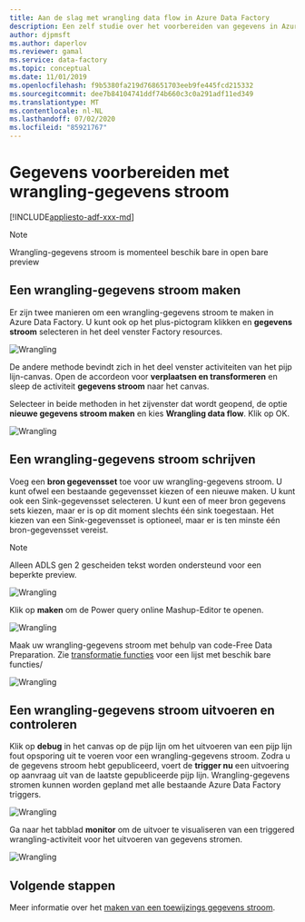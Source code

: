 ```yaml
---
title: Aan de slag met wrangling data flow in Azure Data Factory
description: Een zelf studie over het voorbereiden van gegevens in Azure Data Factory met behulp van wrangling-gegevens stroom
author: djpmsft
ms.author: daperlov
ms.reviewer: gamal
ms.service: data-factory
ms.topic: conceptual
ms.date: 11/01/2019
ms.openlocfilehash: f9b5380fa219d768651703eeb9fe445fcd215332
ms.sourcegitcommit: dee7b84104741ddf74b660c3c0a291adf11ed349
ms.translationtype: MT
ms.contentlocale: nl-NL
ms.lasthandoff: 07/02/2020
ms.locfileid: "85921767"
---
```

# <a name="prepare-data-with-wrangling-data-flow"></a>Gegevens voorbereiden met wrangling-gegevens stroom

[!INCLUDE[appliesto-adf-xxx-md](includes/appliesto-adf-xxx-md.md)]

> [!NOTE]
> Wrangling-gegevens stroom is momenteel beschik bare in open bare preview

## <a name="create-a-wrangling-data-flow"></a>Een wrangling-gegevens stroom maken

Er zijn twee manieren om een wrangling-gegevens stroom te maken in Azure Data Factory. U kunt ook op het plus-pictogram klikken en **gegevens stroom** selecteren in het deel venster Factory resources.

![Wrangling](media/wrangling-data-flow/tutorial7.png)

De andere methode bevindt zich in het deel venster activiteiten van het pijp lijn-canvas. Open de accordeon voor **verplaatsen en transformeren** en sleep de activiteit **gegevens stroom** naar het canvas.

Selecteer in beide methoden in het zijvenster dat wordt geopend, de optie **nieuwe gegevens stroom maken** en kies **Wrangling data flow**. Klik op OK.

![Wrangling](media/wrangling-data-flow/tutorial1.png)

## <a name="author-a-wrangling-data-flow"></a>Een wrangling-gegevens stroom schrijven

Voeg een **bron gegevensset** toe voor uw wrangling-gegevens stroom. U kunt ofwel een bestaande gegevensset kiezen of een nieuwe maken. U kunt ook een Sink-gegevensset selecteren. U kunt een of meer bron gegevens sets kiezen, maar er is op dit moment slechts één sink toegestaan. Het kiezen van een Sink-gegevensset is optioneel, maar er is ten minste één bron-gegevensset vereist.

> [!NOTE]
> Alleen ADLS gen 2 gescheiden tekst worden ondersteund voor een beperkte preview. 

![Wrangling](media/wrangling-data-flow/tutorial4.png)

Klik op **maken** om de Power query online Mashup-Editor te openen.

![Wrangling](media/wrangling-data-flow/tutorial5.png)

Maak uw wrangling-gegevens stroom met behulp van code-Free Data Preparation. Zie [transformatie functies](wrangling-data-flow-functions.md) voor een lijst met beschik bare functies/

![Wrangling](media/wrangling-data-flow/tutorial6.png)

## <a name="running-and-monitoring-a-wrangling-data-flow"></a>Een wrangling-gegevens stroom uitvoeren en controleren

Klik op **debug** in het canvas op de pijp lijn om het uitvoeren van een pijp lijn fout opsporing uit te voeren voor een wrangling-gegevens stroom. Zodra u de gegevens stroom hebt gepubliceerd, voert de **trigger nu** een uitvoering op aanvraag uit van de laatste gepubliceerde pijp lijn. Wrangling-gegevens stromen kunnen worden gepland met alle bestaande Azure Data Factory triggers.

![Wrangling](media/wrangling-data-flow/tutorial3.png)

Ga naar het tabblad **monitor** om de uitvoer te visualiseren van een triggered wrangling-activiteit voor het uitvoeren van gegevens stromen.

![Wrangling](media/wrangling-data-flow/tutorial2.png)

## <a name="next-steps"></a>Volgende stappen

Meer informatie over het [maken van een toewijzings gegevens stroom](tutorial-data-flow.md).